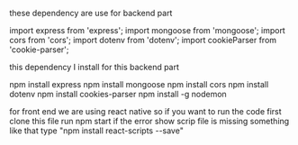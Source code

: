 these dependency are use for backend part

import express from 'express';
import mongoose from 'mongoose';
import cors from 'cors';
import dotenv from 'dotenv';
import cookieParser from 'cookie-parser';

this dependency I install for this backend part

npm install express
npm install mongoose
npm install cors
npm install dotenv
npm install cookies-parser
npm install -g nodemon




for front end we are using react native so if you want to run the code  first clone this file run npm start
if the error show scrip file is missing something like that type "npm install react-scripts --save"
